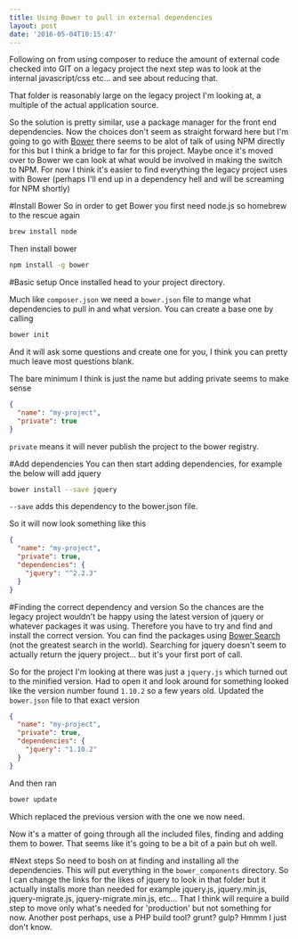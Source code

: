 ```yaml
---
title: Using Bower to pull in external dependencies
layout: post
date: '2016-05-04T10:15:47'
---
```

Following on from using composer to reduce the amount of external code checked into GIT on a legacy project the next step was to look at the internal javascript/css etc... and see about reducing that.

That folder is reasonably large on the legacy project I'm looking at, a multiple of the actual application source.

So the solution is pretty similar, use a package manager for the front end dependencies.  Now the choices don't seem as straight forward here but I'm going to go with [Bower](http://bower.io/) there seems to be alot of talk of using NPM directly for this but I think a bridge to far for this project.  Maybe once it's moved over to Bower we can look at what would be involved in making the switch to NPM.  For now I think it's easier to find everything the legacy project uses with Bower (perhaps I'll end up in a dependency hell and will be screaming for NPM shortly)

#Install Bower
So in order to get Bower you first need node.js so homebrew to the rescue again
``` bash
brew install node
```

Then install bower
``` bash
npm install -g bower
```

#Basic setup
Once installed head to your project directory.

Much like `composer.json` we need a `bower.json` file to mange what dependencies to pull in and what version.
You can create a base one by calling
``` bash
bower init
```
And it will ask some questions and create one for you, I think you can pretty much leave most questions blank.

The bare minimum I think is just the name but adding private seems to make sense
``` json
{
  "name": "my-project",
  "private": true
}
```
`private` means it will never publish the project to the bower registry.

#Add dependencies 
You can then start adding dependencies, for example the below will add jquery
``` bash
bower install --save jquery
```
`--save` adds this dependency to the bower.json file.

So it will now look something like this
``` json
{
  "name": "my-project",
  "private": true,
  "dependencies": {
    "jquery": "^2.2.3"
  }
}
```

#Finding the correct dependency and version
So the chances are the legacy project wouldn't be happy using the latest version of jquery or whatever packages it was using.  Therefore you have to try and find and install the correct version. You can find the packages using [Bower Search](http://bower.io/search/) (not the greatest search in the world). Searching for jquery doesn't seem to actually return the jquery project... but it's your first port of call.

So for the project I'm looking at there was just a `jquery.js` which turned out to the minified version. Had to open it and look around for something looked like the version number found `1.10.2` so a few years old. Updated the `bower.json` file to that exact version
``` json
{
  "name": "my-project",
  "private": true,
  "dependencies": {
    "jquery": "1.10.2"
  }
}
```
And then ran
``` bash
bower update
```
Which replaced the previous version with the one we now need.

Now it's a matter of going through all the included files, finding and adding them to bower.
That seems like it's going to be a bit of a pain but oh well.

#Next steps
So need to bosh on at finding and installing all the dependencies.  This will put everything in the `bower_components` directory.  So I can change the links for the likes of jquery to look in that folder but it actually installs more than needed for example jquery.js, jquery.min.js, jquery-migrate.js, jquery-migrate.min.js, etc... That I think will require a build step to move only what's needed for 'production' but not something for now.  Another post perhaps, use a PHP build tool? grunt? gulp? Hmmm I just don't know.

